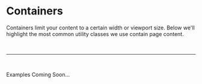 # Containers

Containers limit your content to a certain width or viewport size. Below we'll highlight the most common utility classes we use contain page content. 

<br><hr><br>

Examples Coming Soon...